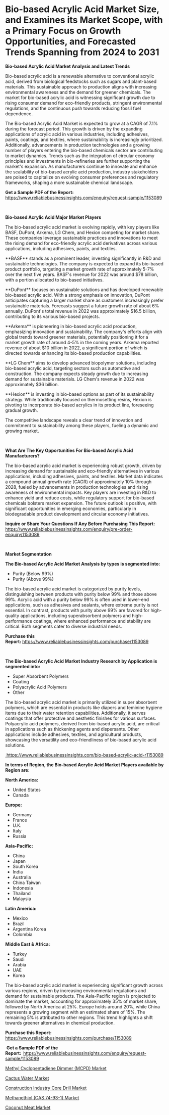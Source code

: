<p><h1>Bio-based Acrylic Acid Market Size, and Examines its Market Scope, with a Primary Focus on Growth Opportunities, and Forecasted Trends Spanning from 2024 to 2031</h1></p><p><strong>Bio-based Acrylic Acid Market Analysis and Latest Trends</strong></p>
<p><p>Bio-based acrylic acid is a renewable alternative to conventional acrylic acid, derived from biological feedstocks such as sugars and plant-based materials. This sustainable approach to production aligns with increasing environmental awareness and the demand for greener chemicals. The market for bio-based acrylic acid is witnessing significant growth due to rising consumer demand for eco-friendly products, stringent environmental regulations, and the continuous push towards reducing fossil fuel dependence.</p><p>The Bio-based Acrylic Acid Market is expected to grow at a CAGR of 7.1% during the forecast period. This growth is driven by the expanding applications of acrylic acid in various industries, including adhesives, paints, coatings, and textiles, where sustainability is increasingly prioritized. Additionally, advancements in production technologies and a growing number of players entering the bio-based chemicals sector are contributing to market dynamics. Trends such as the integration of circular economy principles and investments in bio-refineries are further supporting the market's expansion. As manufacturers continue to innovate and enhance the scalability of bio-based acrylic acid production, industry stakeholders are poised to capitalize on evolving consumer preferences and regulatory frameworks, shaping a more sustainable chemical landscape.</p></p>
<p><strong>Get a Sample PDF of the Report:&nbsp;</strong> <a href="https://www.reliablebusinessinsights.com/enquiry/request-sample/1153089">https://www.reliablebusinessinsights.com/enquiry/request-sample/1153089</a></p>
<p>&nbsp;</p>
<p><strong>Bio-based Acrylic Acid Major Market Players</strong></p>
<p><p>The bio-based acrylic acid market is evolving rapidly, with key players like BASF, DuPont, Arkema, LG Chem, and Hexion competing for market share. These companies leverage sustainable practices and innovations to meet the rising demand for eco-friendly acrylic acid derivatives across various applications, including adhesives, paints, and textiles.</p><p>**BASF** stands as a prominent leader, investing significantly in R&D and sustainable technologies. The company is expected to expand its bio-based product portfolio, targeting a market growth rate of approximately 5-7% over the next five years. BASF's revenue for 2022 was around $78 billion, with a portion allocated to bio-based initiatives.</p><p>**DuPont** focuses on sustainable solutions and has developed renewable bio-based acrylic acid. With a strong emphasis on innovation, DuPont anticipates capturing a larger market share as customers increasingly prefer sustainable materials. Forecasts suggest a future growth rate of about 6% annually. DuPont's total revenue in 2022 was approximately $16.5 billion, contributing to its various bio-based projects.</p><p>**Arkema** is pioneering in bio-based acrylic acid production, emphasizing innovation and sustainability. The company's efforts align with global trends toward greener materials, potentially positioning it for a market growth rate of around 4-5% in the coming years. Arkema reported revenue of about $10 billion in 2022, a significant portion of which is directed towards enhancing its bio-based production capabilities.</p><p>**LG Chem** aims to develop advanced biopolymer solutions, including bio-based acrylic acid, targeting sectors such as automotive and construction. The company expects steady growth due to increasing demand for sustainable materials. LG Chem's revenue in 2022 was approximately $36 billion.</p><p>**Hexion** is investing in bio-based options as part of its sustainability strategy. While traditionally focused on thermosetting resins, Hexion is pivoting to incorporate bio-based acrylics in its product line, foreseeing gradual growth.</p><p>The competitive landscape reveals a clear trend of innovation and commitment to sustainability among these players, fueling a dynamic and growing market.</p></p>
<p>&nbsp;</p>
<p><strong>What Are The Key Opportunities For Bio-based Acrylic Acid Manufacturers?</strong></p>
<p><p>The bio-based acrylic acid market is experiencing robust growth, driven by increasing demand for sustainable and eco-friendly alternatives in various applications, including adhesives, paints, and textiles. Market data indicates a compound annual growth rate (CAGR) of approximately 10% through 2028, fueled by advancements in production technologies and rising awareness of environmental impacts. Key players are investing in R&D to enhance yield and reduce costs, while regulatory support for bio-based chemicals bolsters market expansion. The future outlook is positive, with significant opportunities in emerging economies, particularly in biodegradable product development and circular economy initiatives.</p></p>
<p><strong>Inquire or Share Your Questions If Any Before Purchasing This Report:</strong> <a href="https://www.reliablebusinessinsights.com/enquiry/pre-order-enquiry/1153089">https://www.reliablebusinessinsights.com/enquiry/pre-order-enquiry/1153089</a></p>
<p>&nbsp;</p>
<p><strong>Market Segmentation</strong></p>
<p><strong>The Bio-based Acrylic Acid Market Analysis by types is segmented into:</strong></p>
<p><ul><li>Purity (Below 99%)</li><li>Purity (Above 99%)</li></ul></p>
<p><p>The bio-based acrylic acid market is categorized by purity levels, distinguishing between products with purity below 99% and those above 99%. Acrylic acid with a purity below 99% is often used in lower-end applications, such as adhesives and sealants, where extreme purity is not essential. In contrast, products with purity above 99% are favored for high-quality applications, including superabsorbent polymers and high-performance coatings, where enhanced performance and stability are critical. Both segments cater to diverse industrial needs.</p></p>
<p><strong>Purchase this Report:&nbsp;</strong><a href="https://www.reliablebusinessinsights.com/purchase/1153089">https://www.reliablebusinessinsights.com/purchase/1153089</a></p>
<p>&nbsp;</p>
<p><strong>The Bio-based Acrylic Acid Market Industry Research by Application is segmented into:</strong></p>
<p><ul><li>Super Absorbent Polymers</li><li>Coating</li><li>Polyacrylic Acid Polymers</li><li>Other</li></ul></p>
<p><p>The bio-based acrylic acid market is primarily utilized in super absorbent polymers, which are essential in products like diapers and feminine hygiene items due to their water retention capabilities. Additionally, it serves coatings that offer protective and aesthetic finishes for various surfaces. Polyacrylic acid polymers, derived from bio-based acrylic acid, are critical in applications such as thickening agents and dispersants. Other applications include adhesives, textiles, and agricultural products, showcasing the versatility and eco-friendliness of bio-based acrylic acid solutions.</p></p>
<p><a href="https://www.reliablebusinessinsights.com/bio-based-acrylic-acid-r1153089">&nbsp;https://www.reliablebusinessinsights.com/bio-based-acrylic-acid-r1153089</a></p>
<p><strong>In terms of Region, the Bio-based Acrylic Acid Market Players available by Region are:</strong></p>
<p>
    <p> <strong> North America: </strong>
        <ul>
            <li>United States</li>
            <li>Canada</li>
        </ul>
        </p> 
    <p> <strong> Europe: </strong>
        <ul>
            <li>Germany</li>
            <li>France</li>
            <li>U.K.</li>
            <li>Italy</li>
            <li>Russia</li>
        </ul>
        </p> 
    <p> <strong> Asia-Pacific: </strong>
        <ul>
            <li>China</li>
            <li>Japan</li>
            <li>South Korea</li>
            <li>India</li>
            <li>Australia</li>
            <li>China Taiwan</li>
            <li>Indonesia</li>
            <li>Thailand</li>
            <li>Malaysia</li>
        </ul>
        </p> 
    <p> <strong> Latin America: </strong>
        <ul>
            <li>Mexico</li>
            <li>Brazil</li>
            <li>Argentina Korea</li>
            <li>Colombia</li>
        </ul>
        </p> 
    <p> <strong> Middle East & Africa: </strong>
        <ul>
            <li>Turkey</li>
            <li>Saudi</li>
            <li>Arabia</li>
            <li>UAE</li>
            <li>Korea</li>
        </ul>
    </p>
    </p>
<p><p>The bio-based acrylic acid market is experiencing significant growth across various regions, driven by increasing environmental regulations and demand for sustainable products. The Asia-Pacific region is projected to dominate the market, accounting for approximately 35% of market share, followed by North America at 25%. Europe holds around 20%, while China represents a growing segment with an estimated share of 15%. The remaining 5% is attributed to other regions. This trend highlights a shift towards greener alternatives in chemical production.</p></p>
<p><strong>Purchase this Report: </strong><a href="https://www.reliablebusinessinsights.com/purchase/1153089">https://www.reliablebusinessinsights.com/purchase/1153089</a></p>
<p>&nbsp;<strong>Get a Sample PDF of the Report:&nbsp;&nbsp;</strong><a href="https://www.reliablebusinessinsights.com/enquiry/request-sample/1153089">https://www.reliablebusinessinsights.com/enquiry/request-sample/1153089</a></p>
<p><strong></strong></p>
<p><p><a href="https://issuu.com/reportprime-2/docs/methyl-cyclopentadiene-dimmer-mcpd-_071c19285dd2b1">Methyl Cyclopentadiene Dimmer (MCPD) Market</a></p><p><a href="https://www.linkedin.com/pulse/cactus-water-market-revolution-2024-2031-trends-shaping-2robe?trackingId=gyiRRt8BQ3uRJrllqGoL%2FQ%3D%3D">Cactus Water Market</a></p><p><a href="https://github.com/MarilynDouglas476/Market-Research-Report-List-1/blob/main/construction-industry-core-drill-market.md">Construction Industry Core Drill Market</a></p><p><a href="https://issuu.com/reportprime-2/docs/methanethiol-cas-74-93-1-market-siz_63d6b3b62098b6">Methanethiol (CAS 74-93-1) Market</a></p><p><a href="https://www.linkedin.com/pulse/coconut-meat-market-essentials-key-players-demand-drivers-roi-qvd5e?trackingId=SGBYcaI1RPmLP4EfOx2e%2Fw%3D%3D">Coconut Meat Market</a></p></p>